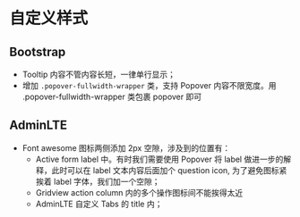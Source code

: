 # 自定义样式

## Bootstrap

- Tooltip 内容不管内容长短，一律单行显示；
- 增加 `.popover-fullwidth-wrapper` 类，支持 Popover 内容不限宽度。用 .popover-fullwidth-wrapper 类包裹 popover 即可

## AdminLTE

- Font awesome 图标两侧添加 2px 空隙，涉及到的位置有：
    - Active form label 中。有时我们需要使用 Popover 将 label 做进一步的解释，此时可以在 label 文本内容后面加个 question icon, 为了避免图标紧挨着 label 字体，我们加一个空隙； 
    - Gridview action column 内的多个操作图标间不能挨得太近
    - AdminLTE 自定义 Tabs 的 title 内；
